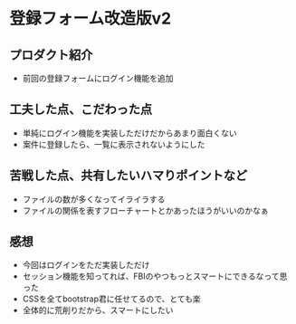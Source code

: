 # 登録フォーム改造版v2
## プロダクト紹介
- 前回の登録フォームにログイン機能を追加
## 工夫した点、こだわった点
- 単純にログイン機能を実装しただけだからあまり面白くない
- 案件に登録したら、一覧に表示されないようにした
## 苦戦した点、共有したいハマりポイントなど
- ファイルの数が多くなってイライラする
- ファイルの関係を表すフローチャートとかあったほうがいいのかなぁ
## 感想
- 今回はログインをただ実装しただけ
- セッション機能を知ってれば、FBIのやつもっとスマートにできるなって思った
- CSSを全てbootstrap君に任せてるので、とても楽
- 全体的に荒削りだから、スマートにしたい